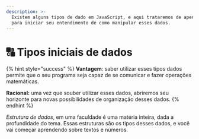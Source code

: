 ```yaml
---
description: >-
  Existem alguns tipos de dado em JavaScript, e aqui trataremos de apenas dois
  para iniciar seu entendimento de como manipular esses dados.
---
```


# 🔠 Tipos iniciais de dados

{% hint style="success" %}
**Vantagem**: saber utilizar esses tipos dados permite que o seu programa seja capaz de se comunicar e fazer operações matemáticas.

**Racional:** uma vez que souber utilizar esses dados, abriremos seu horizonte para novas possibilidades de organização desses dados.
{% endhint %}

_Estrutura de dados_, em uma faculdade é uma matéria inteira, dada a profundidade do tema. Essas estruturas são os tipos desses dados, e você vai começar aprendendo sobre textos e números.
